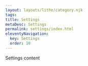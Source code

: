 ```yaml
---
layout: layouts/lithe/category.njk
tags:
title: Settings
metaDesc: Settings
permalink: settings/index.html
eleventyNavigation:
  key: Settings
  order: 10
---
```


Settings content
